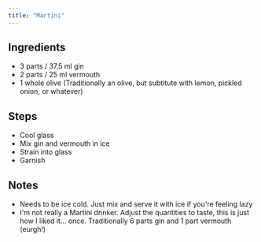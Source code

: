 ```yaml
---
title: "Martini"
---
```


## Ingredients
* 3 parts / 37.5 ml gin
* 2 parts / 25 ml vermouth
* 1 whole olive (Traditionally an olive, but subtitute with lemon, pickled onion, or whatever)

## Steps
* Cool glass
* Mix gin and vermouth in ice
* Strain into glass
* Garnish

## Notes
* Needs to be ice cold. Just mix and serve it with ice if you're feeling lazy
* I'm not really a Martini drinker. Adjust the quantities to taste, this is just how I liked it... once.  Traditionally 6 parts gin and 1 part vermouth (eurgh!)

